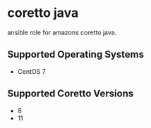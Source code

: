 # coretto java

ansible role for amazons coretto java.

## Supported Operating Systems

- CentOS 7

## Supported Coretto Versions

- 8
- 11

